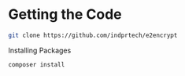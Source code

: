 # Getting the Code

```bash
git clone https://github.com/indprtech/e2encrypt
```

Installing Packages

```bash
composer install
```
